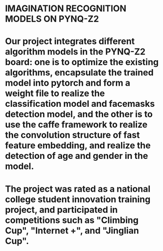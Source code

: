 # IMAGINATION RECOGNITION MODELS ON PYNQ-Z2
# Our project integrates different algorithm models in the PYNQ-Z2 board: one is to optimize the existing algorithms, encapsulate the trained model into pytorch and form a weight file to realize the classification model and facemasks detection model, and the other is to use the caffe framework to realize the convolution structure of fast feature embedding, and realize the detection of age and gender in the model.
# The project was rated as a national college student innovation training project, and participated in competitions such as "Climbing Cup", "Internet +", and "Jinglian Cup".

